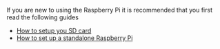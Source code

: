If you are new to using the Raspberry Pi it is recommended that you first read the following guides
- [How to setup you SD card](https://www.raspberrypi.org/learning/installing-raspbian-with-noobs)
- [How to set up a standalone Raspberry Pi](getting-started-guide.md)
